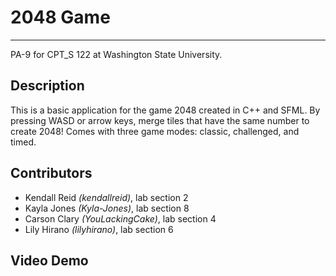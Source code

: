 # 2048 Game
***
PA-9 for CPT_S 122 at Washington State University.

## Description
This is a basic application for the game 2048 created in C++ and SFML.
By pressing WASD or arrow keys, merge tiles that have the same number to create 2048! Comes with three game modes: classic, challenged, and timed.

## Contributors
- Kendall Reid _(kendallreid)_, lab section 2
- Kayla Jones _(Kyla-Jones)_, lab section 8
- Carson Clary _(YouLackingCake)_, lab section 4
- Lily Hirano _(lilyhirano)_, lab section 6

## Video Demo
